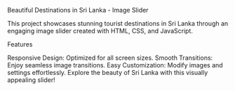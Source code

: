 Beautiful Destinations in Sri Lanka - Image Slider

This project showcases stunning tourist destinations in Sri Lanka through an engaging image slider created with HTML, CSS, and JavaScript.

Features

Responsive Design: Optimized for all screen sizes.
Smooth Transitions: Enjoy seamless image transitions.
Easy Customization: Modify images and settings effortlessly.
Explore the beauty of Sri Lanka with this visually appealing slider!
